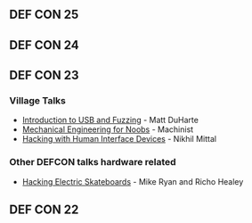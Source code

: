 <div>
<h2>DEF CON 25</h2>
<ul>
</ul>
<h2>DEF CON 24</h2>
<ul>
</ul>
<h2>DEF CON 23</h2>
<h3>Village Talks</h3>
<ul>
<li><a href="https://www.youtube.com/watch?v=KWOTXypBt4E">Introduction to USB and Fuzzing</a> - Matt DuHarte</li>
<li><a href="https://www.youtube.com/watch?v=0Dj9TFztZxA">Mechanical Engineering for Noobs</a> - Machinist</li>
<li><a href="https://www.youtube.com/watch?v=u6qVTMNY9Fo">Hacking with Human Interface Devices</a> - Nikhil Mittal</li>
</ul>
<h3>Other DEFCON talks hardware related</h3>
<ul>
<li><a href="https://www.youtube.com/watch?v=JZ3EB68v_B0">Hacking Electric Skateboards</a> - Mike Ryan and Richo Healey</li>
</ul>
<h2>DEF CON 22</h2>
<ul>
</ul>
</div>
